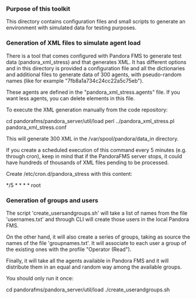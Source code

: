 ### Purpose of this toolkit

This directory contains configuration files and small scripts to generate an environment with simulated data for testing purposes.

### Generation of XML files to simulate agent load

There is a tool that comes configured with Pandora FMS to generate test data (pandora_xml_stress) and that generates XML. It has different options and in this directory is provided a configuration file and all the dictionaries and additional files to generate data of 300 agents, with pseudo-random names (like for example "7fb8a1a734c24cc22a5c75eb").

These agents are defined in the "pandora_xml_stress.agents" file. If you want less agents, you can delete elements in this file.

To execute the XML generation manually from the code repository:

 cd pandorafms/pandora_server/util/load
 perl ../pandora_xml_stress.pl pandora_xml_stress.conf 

This will generate 300 XML in the /var/spool/pandora/data_in directory.

If you create a scheduled execution of this command every 5 minutes (e.g. through cron), keep in mind that if the PandoraFMS server stops, it could have hundreds of thousands of XML files pending to be processed.

Create /etc/cron.d/pandora_stress with this content:

  */5 * * * * root <putyourscripthere>


### Generation of groups and users

The script 'create_usersandgroups.sh' will take a list of names from the file 'usernames.txt' and through CLI will create those users in the local Pandora FMS.

On the other hand, it will also create a series of groups, taking as source the names of the file 'groupnames.txt'. It will associate to each user a group of the existing ones with the profile "Operator (Read").

Finally, it will take all the agents available in Pandora FMS and it will distribute them in an equal and random way among the available groups.

You should only run it once:

  cd pandorafms/pandora_server/util/load
  ./create_userandgroups.sh
